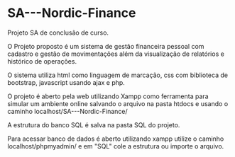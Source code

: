 ﻿# SA---Nordic-Finance
Projeto SA de conclusão de curso.  

O Projeto proposto é um sistema de gestão financeira pessoal com cadastro e gestão de movimentações além da visualização de relatórios e histórico de operações.  

O sistema utiliza html como linguagem de marcação, css com biblioteca de bootstrap, javascript usando ajax e php.  

O projeto é aberto pela web utilizando Xampp como ferramenta para simular um ambiente online salvando o arquivo na pasta htdocs e usando o caminho localhost/SA---Nordic-Finance/  

A estrutura do banco SQL é salva na pasta SQL do projeto.  

Para acessar banco de dados é aberto utilizando xampp utilize o caminho localhost/phpmyadmin/ e em "SQL" cole a estrutura ou importe o arquivo.  

